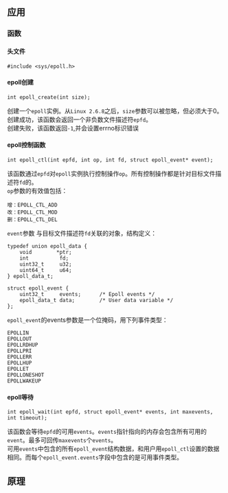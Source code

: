 ## 应用

### 函数
#### 头文件
```
#include <sys/epoll.h>
```
#### epoll创建
```
int epoll_create(int size);
```
创建一个`epoll`实例。从`Linux 2.6.8`之后，`size`参数可以被忽略，但必须大于0。  
创建成功，该函数会返回一个非负数文件描述符`epfd`。  
创建失败，该函数返回`-1`,并会设置errno标识错误  
#### epoll控制函数
```
int epoll_ctl(int epfd, int op, int fd, struct epoll_event* event);
```
该函数通过`epfd`对`epoll`实例执行控制操作`op`。所有控制操作都是针对目标文件描述符`fd`的。  
`op`参数的有效值包括：
```
增：EPOLL_CTL_ADD
改：EPOLL_CTL_MOD
删：EPOLL_CTL_DEL
```
`event`参数 与目标文件描述符`fd`关联的对象，结构定义：
```
typedef union epoll_data {
    void        *ptr;
    int          fd;
    uint32_t     u32;
    uint64_t     u64;
} epoll_data_t;

struct epoll_event {
    uint32_t     events;      /* Epoll events */
    epoll_data_t data;        /* User data variable */
};
```
`epoll_event`的events参数是一个位掩码，用下列事件类型：
```
EPOLLIN
EPOLLOUT
EPOLLRDHUP
EPOLLPRI
EPOLLERR
EPOLLHUP
EPOLLET
EPOLLONESHOT
EPOLLWAKEUP
```
#### epoll等待
```
int epoll_wait(int epfd, struct epoll_event* events, int maxevents, int timeout);
```
该函数会等待`epfd`的可用`events`。`events`指针指向的内存会包含所有可用的`event`。最多可回传`maxevents`个`events`。  
可用`events`中包含的所有`epoll_event`结构数据，和用户用`epoll_ctl`设置的数据相同。而每个`epoll_event.events`字段中包含的是可用事件类型。  

## 原理

